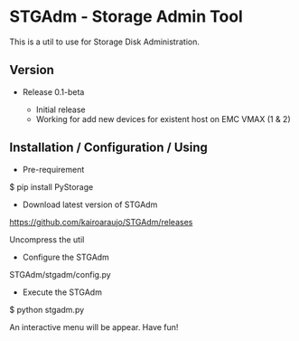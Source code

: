 # STGAdm - Storage Admin Tool

This is a util to use for Storage Disk Administration.

Version
-------

- Release 0.1-beta

    - Initial release
    - Working for add new devices for existent host on EMC VMAX (1 & 2)
    
Installation / Configuration / Using
------------------------------------

- Pre-requirement

$ pip install PyStorage

- Download latest version of STGAdm

https://github.com/kairoaraujo/STGAdm/releases
 
Uncompress the util

- Configure the STGAdm

STGAdm/stgadm/config.py

- Execute the STGAdm

$ python stgadm.py

An interactive menu will be appear. Have fun!
    
    
    
